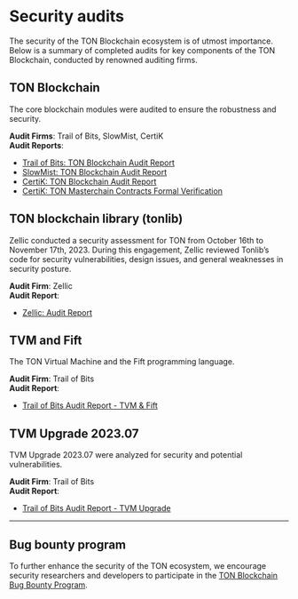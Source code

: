 # Security audits

The security of the TON Blockchain ecosystem is of utmost importance. Below is a summary of completed audits for key components of the TON Blockchain, conducted by renowned auditing firms.

## TON Blockchain

The core blockchain modules were audited to ensure the robustness and security.

**Audit Firms**: Trail of Bits, SlowMist, CertiK  
**Audit Reports**:
- [Trail of Bits: TON Blockchain Audit Report](https://docs.ton.org/audits/TON_Blockchain_ToB.pdf)
- [SlowMist: TON Blockchain Audit Report](https://docs.ton.org/audits/TON_Blockchain_SlowMist.pdf)
- [CertiK: TON Blockchain Audit Report](https://docs.ton.org/audits/TON_Blockchain_CertiK.pdf)
- [CertiK: TON Masterchain Contracts Formal Verification](https://docs.ton.org/audits/TON_Blockchain_Formal_Verification_CertiK.pdf)

## TON blockchain library (tonlib)

Zellic conducted a security assessment for TON from October 16th to November 17th, 2023. During this engagement, Zellic reviewed Tonlib’s code for security vulnerabilities, design issues, and general weaknesses in security posture.

**Audit Firm**: Zellic  
**Audit Report**:
- [Zellic: Audit Report](https://docs.ton.org/audits/TON_Blockchain_tonlib_Zellic.pdf)

## TVM and Fift

The TON Virtual Machine and the Fift programming language.

**Audit Firm**: Trail of Bits  
**Audit Report**:
- [Trail of Bits Audit Report - TVM & Fift](https://docs.ton.org/audits/TVM_and_Fift_ToB.pdf)

## TVM Upgrade 2023.07

TVM Upgrade 2023.07  were analyzed for security and potential vulnerabilities.

**Audit Firm**: Trail of Bits  
**Audit Report**:
- [Trail of Bits Audit Report - TVM Upgrade](https://docs.ton.org/audits/TVM_Upgrade_ToB_2023.pdf)

---

## Bug bounty program
To further enhance the security of the TON ecosystem, we encourage security researchers and developers to participate in the [TON Blockchain Bug Bounty Program](https://github.com/ton-blockchain/bug-bounty).
